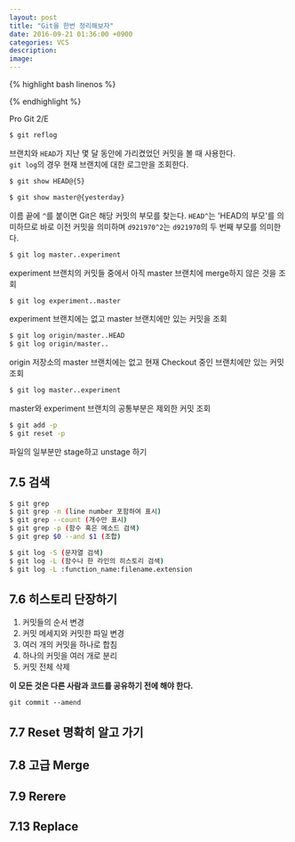 ```yaml
---
layout: post
title: "Git을 한번 정리해보자"
date: 2016-09-21 01:36:00 +0900
categories: VCS
description: 
image: 
---
```


{% highlight bash linenos %}

{% endhighlight %}

Pro Git 2/E

``` bash
$ git reflog
```
브랜치와 `HEAD`가 지난 몇 달 동안에 가리켰었던 커밋을 볼 때 사용한다.  
`git log`의 경우 현재 브랜치에 대한 로그만을 조회한다.

``` bash
$ git show HEAD@{5}
```

``` bash
$ git show master@{yesterday}
```

이름 끝에 `^`를 붙이면 Git은 해당 커밋의 부모를 찾는다. `HEAD^`는 'HEAD의 부모'를 의미하므로 바로 이전 커밋을 의미하며
`d921970^2`는 `d921970`의 두 번째 부모를 의미한다.

``` bash
$ git log master..experiment
```
experiment 브랜치의 커밋들 중에서 아직 master 브랜치에 merge하지 않은 것을 조회  

``` bash
$ git log experiment..master
```
experiment 브랜치에는 없고 master 브랜치에만 있는 커밋을 조회

``` bash
$ git log origin/master..HEAD
$ git log origin/master..
```
origin 저장소의 master 브랜치에는 없고 현재 Checkout 중인 브랜치에만 있는 커밋 조회

``` bash
$ git log master..experiment
```
master와 experiment 브랜치의 공통부분은 제외한 커밋 조회

``` bash
$ git add -p
$ git reset -p
```
파일의 일부분만 stage하고 unstage 하기

## 7.5 검색
``` bash
$ git grep
$ git grep -n (line number 포함하여 표시)
$ git grep --count (개수만 표시)
$ git grep -p (함수 혹은 메소드 검색)
$ git grep $0 --and $1 (조합)
```

``` bash
$ git log -S (문자열 검색)
$ git log -L (함수나 한 라인의 히스토리 검색)
$ git log -L :function_name:filename.extension
```

## 7.6 히스토리 단장하기

1. 커밋들의 순서 변경
2. 커밋 메세지와 커밋한 파일 변경
3. 여러 개의 커밋을 하나로 합침
4. 하나의 커밋을 여러 개로 분리
5. 커밋 전체 삭제

**이 모든 것은 다른 사람과 코드를 공유하기 전에 해야 한다.**  
```
git commit --amend
```


## 7.7 Reset 명확히 알고 가기

## 7.8 고급 Merge

## 7.9 Rerere

## 7.13 Replace

